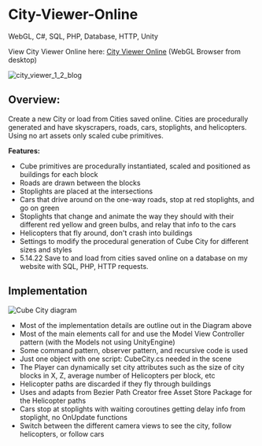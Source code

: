 # City-Viewer-Online
WebGL, C#, SQL, PHP, Database, HTTP, Unity

View City Viewer Online here: [City Viewer Online](https://yalewinter.com/cityviewer/ "City Viewer Online") (WebGL Browser from desktop)

![city_viewer_1_2_blog](https://user-images.githubusercontent.com/5803874/173785430-926382bb-bb7a-44eb-b608-ba6f34af5251.jpg)

## Overview:
Create a new City or load from Cities saved online. Cities are procedurally generated and have skyscrapers, roads, cars, stoplights, and helicopters. Using no art assets only scaled cube primitives.

**Features:**
- Cube primitives are procedurally instantiated, scaled and positioned as buildings for each block
- Roads are drawn between the blocks
- Stoplights are placed at the intersections
- Cars that drive around on the one-way roads, stop at red stoplights, and go on green
- Stoplights that change and animate the way they should with their different red yellow and green bulbs, and relay that info to the cars
- Helicopters that fly around, don't crash into buildings
- Settings to modify the procedural generation of Cube City for different sizes and styles
- 5.14.22 Save to and load from cities saved online on a database on my website with SQL, PHP, HTTP requests.

## Implementation
![Cube City diagram](https://user-images.githubusercontent.com/5803874/156256669-fc3db5f4-8708-4918-bf10-ecfbf9ab4b22.jpg)

- Most of the implementation details are outline out in the Diagram above
- Most of the main elements call for and use the Model View Controller pattern (with the Models not using UnityEngine)
- Some command pattern, observer pattern, and recursive code is used
- Just one object with one script: CubeCity.cs needed in the scene
- The Player can dynamically set city attributes such as the size of city blocks in X, Z, average number of Helicopters per block, etc
- Helicopter paths are discarded if they fly through buildings
- Uses and adapts from Bezier Path Creator free Asset Store Package for the Helicopter paths
- Cars stop at stoplights with waiting coroutines getting delay info from stoplight, no OnUpdate functions 
- Switch between the different camera views to see the city, follow helicopters, or follow cars
